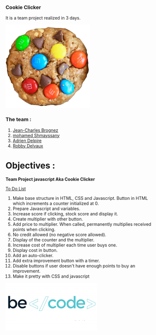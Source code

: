 ### Cookie Clicker 

It is a team project realized in 3 days.

![Cookie](assets/img/cookie.png)

### The team :

1. [Jean-Charles Brognez](https://github.com/jcbrognez)
2. [mohamed Shmayssany](https://github.com/M-Shmayssany)
3. [Adrien Delpire](https://github.com/osimers1)
4. [Robby Delvaux](https://github.com/Delvaux1986) 

# Objectives :

**Team Project javascript Aka Cookie Clicker**

[To Do List](https://github.com/becodeorg/CRL-Woods-3.21/blob/master/LearningPath/02.The-Hill/11.Javascript/03.JS-Challenges/cookie-clicker/README.md)
1. Make base structure in HTML, CSS and Javascript. Button in HTML which increments a counter initialized at 0.
2. Prepare Javascript and variables.
3. Increase score if clicking, stock score and display it.
4. Create multiplier with other button.
5. Add price to multiplier. When called, permanently multiplies received points when clicking.
6. No credit allowed (no negative score allowed).
7. Display of the counter and the multiplier.
8. Increase cost of multiplier each time user buys one.
9. Display cost in button.
10. Add an auto-clicker.
11. Add extra improvement button with a timer.
12. Disable buttons if user doesn't have enough points to buy an improvement.
13. Make it pretty with CSS and javascript

![Becode_logo](assets/img/becode.png)